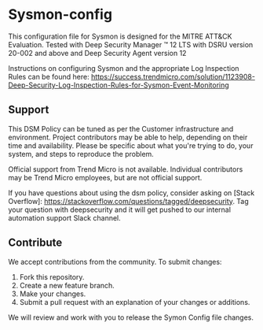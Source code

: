 # Sysmon-config
This configuration file for Sysmon is designed for the MITRE ATT&CK Evaluation. Tested with Deep Security Manager ™ 12 LTS with DSRU version 20-002 and above and Deep Security Agent version 12

 

Instructions on configuring Sysmon and the appropriate Log Inspection Rules can be found here: https://success.trendmicro.com/solution/1123908-Deep-Security-Log-Inspection-Rules-for-Sysmon-Event-Monitoring

 

## Support

This DSM Policy can be tuned as per the Customer infrastructure and environment. Project contributors may be able to help, depending on their time and availability. Please be specific about what you're trying to do, your system, and steps to reproduce the problem.

 

Official support from Trend Micro is not available. Individual contributors may be Trend Micro employees, but are not official support.

 

If you have questions about using the dsm policy, consider asking on [Stack Overflow]: https://stackoverflow.com/questions/tagged/deepsecurity. Tag your question with deepsecurity and it will get pushed to our internal automation support Slack channel.

 

## Contribute

We accept contributions from the community. To submit changes:
1. Fork this repository.
2. Create a new feature branch.
3. Make your changes.
4. Submit a pull request with an explanation of your changes or additions.

We will review and work with you to release the Symon Config file changes.
